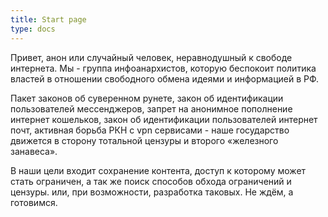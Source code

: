 ```yaml
---
title: Start page
type: docs
---
```


Привет, анон или случайный человек, неравнодушный к свободе интернета. 
Мы - группа инфоанархистов, которую беспокоит политика властей в отношении свободного обмена идеями и информацией в РФ.

Пакет законов об суверенном рунете, закон об идентификации пользователей мессенджеров, запрет на анонимное пополнение интернет кошельков, закон об идентификации пользователей интернет почт, активная борьба РКН с vpn сервисами - наше государство движется в сторону тотальной цензуры и второго «железного занавеса».

В наши цели входит сохранение контента, доступ к которому может стать ограничен, а так же поиск способов обхода ограничений и цензуры. или, при возможности, разработка таковых.
Не ждём, а готовимся.

